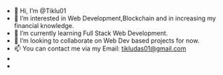 - 👋 Hi, I’m @Tiklu01
- 👀 I’m interested in Web Development,Blockchain and in increasing my financial knowledge.
- 🌱 I’m currently learning Full Stack Web Development.
- 💞️ I’m looking to collaborate on Web Dev based projects for now.
- 📫 You can contact me via my Email: tikludas01@gmail.com
-    
- 

<!---
Tiklu01/Tiklu01 is a ✨ special ✨ repository because its `README.md` (this file) appears on your GitHub profile.
You can click the Preview link to take a look at your changes.
--->
